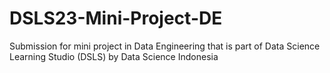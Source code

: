 # DSLS23-Mini-Project-DE
Submission for mini project in Data Engineering that is part of Data Science Learning Studio (DSLS) by Data Science Indonesia
